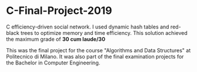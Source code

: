 # C-Final-Project-2019
C efficiency-driven social network. 
I used dynamic hash tables and red-black trees to optimize memory and time efficiency. This solution achieved the maximum grade of **30 cum laude/30**

This was the final project for the course "Algorithms and Data Structures" at Politecnico di Milano. It was also part of the final examination projects for the Bachelor in Computer Engineering.
